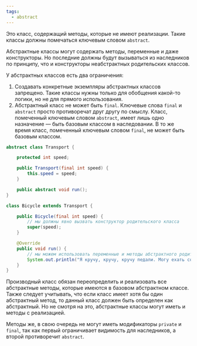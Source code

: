 ```yaml
---
tags:
  - abstract
---
```

Это класс, содержащий методы, которые не имеют реализации. Такие классы должны помечаться ключевым словом `abstract`.

Абстрактные классы могут содержать методы, переменные и даже конструкторы. Но последние должны будут вызываться из наследников по принципу, что и конструкторы неабстрактных родительских классов.

У абстрактных классов есть два ограничения:

1. Создавать конкретные экземпляры абстрактных классов запрещено. Такие классы нужны только для обобщения какой-то логики, но не для прямого использования.
2. Абстрактный класс не может быть `final`. Ключевые слова `final` и `abstract` просто противоречат друг другу по смыслу. Класс, помеченный ключевым словом `abstract`, имеет лишь одно назначение — быть базовым классом в наследовании. В то же время класс, помеченный ключевым словом `final`, не может быть базовым классом.
```java
abstract class Transport {

    protected int speed;

    public Transport(final int speed) {
        this.speed = speed;
    }

    public abstract void run();
}

class Bicycle extends Transport {

    public Bicycle(final int speed) {
        // мы должны явно вызвать конструктор родительского класса
        super(speed);
    }

    @Override
    public void run() {
        // мы можем использовать переменные и методы абстрактного родительского класса, как и обычного
        System.out.println("Я кручу, кручу, кручу педали. Могу ехать со скоростью " + speed + " км/ч");
    }
}
```

Производный класс обязан переопределить и реализовать все абстрактные методы, которые имеются в базовом абстрактном классе. Также следует учитывать, что если класс имеет хотя бы один абстрактный метод, то данный класс должен быть определен как абстрактный. Но не смотря на это, абстрактные классы могут иметь и методы с реализацией. 

Методы же, в свою очередь не могут иметь модификаторы `private` и `final`, так как первый ограничивает видимость для наследников, а второй противоречит `abstract`.